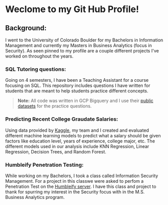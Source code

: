 # Weclome to my Git Hub Profile!
## **Background:**
I went to the University of Colorado Boulder for my Bachelors in Information Management and currently my Masters in Business Analytics (focus in Security). As seen pinned to my profile are a couple different projects I've worked on throughout the years.

### SQL Tutoring questions:
Going on 4 semesters, I have been a Teaching Assistant for a course focusing on SQL. This repository includes questions I have written for students that are meant to help students practice different concepts.

> **Note:** All code was written in GCP Bigquery and I use their [public datasets](https://console.cloud.google.com/marketplace/browse?filter=solution-type:dataset) for the practice questions.

### Predicting Recent College Graudate Salaries:
Using data provided by [Kaggle](https://www.kaggle.com/datasets/e1cfbb38c0fe2129a6e744aff1ebd180d4d4c8097a17f9f2860027c0c0793c36?select=batch2_jobID_00B80TR.csv), my team and I created and evaluated different machine learning models to predict what a salary should be given factors like education level, years of experience, college major, etc. The different models used in our analysis include KNN Regression, Linear Regression, Decision Trees, and Random Forest.

### Humbleify Penetration Testing:
While working on my Bachelors, I took a class called Information Security Management. For a project in this classwe were asked to perfom a Penetration Test on the [Humbleify server](https://github.com/security-assignments/pentest-humbleify). I have this class and project to thank for spurring my interest in the Security focus with in the M.S. Business Analytics program.
